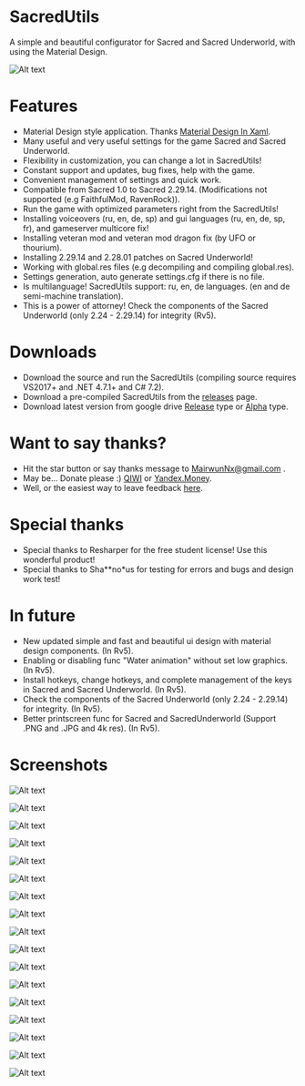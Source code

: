 # SacredUtils
A simple and beautiful configurator for Sacred and Sacred Underworld, with using the Material Design.

![Alt text](images/SacredUtils_HomeScreen.png "SacredUtils home screen.")

# Features

 * Material Design style application. Thanks [Material Design In Xaml](http://materialdesigninxaml.net/).
 * Many useful and very useful settings for the game Sacred and Sacred Underworld.
 * Flexibility in customization, you can change a lot in SacredUtils!
 * Constant support and updates, bug fixes, help with the game.
 * Convenient management of settings and quick work.
 * Compatible from Sacred 1.0 to Sacred 2.29.14. (Modifications not supported (e.g FaithfulMod, RavenRock)).
 * Run the game with optimized parameters right from the SacredUtils!
 * Installing voiceovers (ru, en, de, sp) and gui languages (ru, en, de, sp, fr), and gameserver multicore fix!
 * Installing veteran mod and veteran mod dragon fix (by UFO or thourium).
 * Installing 2.29.14 and 2.28.01 patches on Sacred Underworld!
 * Working with global.res files (e.g decompiling and compiling global.res).
 * Settings generation, auto generate settings.cfg if there is no file.
 * Is multilanguage! SacredUtils support: ru, en, de languages. (en and de semi-machine translation).
 * This is a power of attorney! Check the components of the Sacred Underworld (only 2.24 - 2.29.14) for integrity (Rv5).
 
# Downloads

 * Download the source and run the SacredUtils (compiling source requires VS2017+ and .NET 4.7.1+ and C# 7.2).
 * Download a pre-compiled SacredUtils from the [releases](https://github.com/MairwunNx/SacredUtils/releases) page.
 * Download latest version from google drive [Release](https://drive.google.com/file/d/1sDiiIYW0_JXMqh6IAHMOyf3IKPySCr4Q/view) type or [Alpha](https://drive.google.com/file/d/1xZzaj0v41S7nkSXkn4GWoDTkBtzeRc2Y/view) type. 

# Want to say thanks?

 * Hit the star button or say thanks message to MairwunNx@gmail.com .
 * May be... Donate please :) [QIWI](https://qiwi.me/mairwunnx) or [Yandex.Money](https://money.yandex.ru/to/410015993365458).
 * Well, or the easiest way to leave feedback [here](https://docs.google.com/forms/d/e/1FAIpQLSfkNwFlN2VV_gju2jo9iTxb5FRfmuUZC6FM-vd2ZErQBA1gwQ/viewform).
 
# Special thanks

 * Special thanks to Resharper for the free student license! Use this wonderful product!
 * Special thanks to Sha**no*us for testing for errors and bugs and design work test!
 
# In future

 * New updated simple and fast and beautiful ui design with material design components. (In Rv5).
 * Enabling or disabling func "Water animation" without set low graphics. (In Rv5).
 * Install hotkeys, change hotkeys, and complete management of the keys in Sacred and Sacred Underworld. (In Rv5).
 * Check the components of the Sacred Underworld (only 2.24 - 2.29.14) for integrity. (In Rv5).
 * Better printscreen func for Sacred and SacredUnderworld (Support .PNG and .JPG and 4k res). (In Rv5).
 
# Screenshots

![Alt text](images/SacredUtils_LoadingScreen.png "SacredUtils loading screen")

![Alt text](images/SacredUtils_Graphics01.png "SacredUtils graphics settings")

![Alt text](images/SacredUtils_Graphics02.png "SacredUtils graphics settings")

![Alt text](images/SacredUtils_Sound.png "SacredUtils sound settings")

![Alt text](images/SacredUtils_Network01.png "SacredUtils network settings")

![Alt text](images/SacredUtils_Network02.png "SacredUtils network settings")

![Alt text](images/SacredUtils_Chat.png "SacredUtils chat settings")

![Alt text](images/SacredUtils_Game01.png "SacredUtils game settings")

![Alt text](images/SacredUtils_Game02.png "SacredUtils game settings")

![Alt text](images/SacredUtils_Fonts.png "SacredUtils fonts settings")

![Alt text](images/SacredUtils_Other.png "SacredUtils other settings")

![Alt text](images/SacredUtils_Modding.png "SacredUtils modding screen")

![Alt text](images/SacredUtils_Settings.png "SacredUtils settings screen")

![Alt text](images/SacredUtils_About.png "SacredUtils about screen")

![Alt text](images/SacredUtils_ColorPicker.png "SacredUtils colorpicker screen")

![Alt text](images/SacredUtils_UpdateScreen.png "SacredUtils update screen")

![Alt text](images/SacredUtils_Components.png "SacredUtils components install screen")

